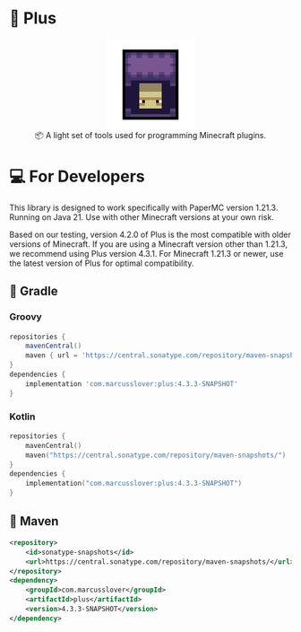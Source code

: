# 🔮 Plus

<p align="center">
<img src="https://github.com/MarcusSlover/Plus/blob/master/shulker-export.png"/ style="width: 160px;height: 160px; image-rendering: pixelated;">
<br/>
📦 A light set of tools used for programming Minecraft plugins.<br/>
</p>

# 💻 For Developers

This library is designed to work specifically with PaperMC version 1.21.3.<br/>
Running on Java 21. Use with other Minecraft versions at your own risk.

Based on our testing, version 4.2.0 of Plus is the most compatible with older versions of Minecraft.
If you are using a Minecraft version other than 1.21.3, we recommend using Plus version 4.3.1.
For Minecraft 1.21.3 or newer, use the latest version of Plus for optimal compatibility.

## 🐘 Gradle
### Groovy
```gradle
repositories {
    mavenCentral()
    maven { url = 'https://central.sonatype.com/repository/maven-snapshots/' }
}
dependencies {
    implementation 'com.marcusslover:plus:4.3.3-SNAPSHOT'
}
```
### Kotlin
```kotlin
repositories {
    mavenCentral()
    maven("https://central.sonatype.com/repository/maven-snapshots/")
}
dependencies {
    implementation("com.marcusslover:plus:4.3.3-SNAPSHOT")
}
```
## 🦢 Maven
```xml
<repository>
    <id>sonatype-snapshots</id>
    <url>https://central.sonatype.com/repository/maven-snapshots/</url>
</repository>
<dependency>
    <groupId>com.marcusslover</groupId>
    <artifactId>plus</artifactId>
    <version>4.3.3-SNAPSHOT</version>
</dependency>
```
